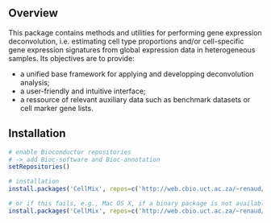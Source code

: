 
## Overview

This package contains methods and utilities for performing gene expression deconvolution, i.e. estimating cell type proportions and/or cell-specific gene expression signatures from global expression data in heterogeneous samples.
Its objectives are to provide:

* a unified base framework for applying and developping deconvolution analysis;
* a user-friendly and intuitive interface;
* a ressource of relevant auxiliary data such as benchmark datasets or cell marker gene lists.

## Installation
```R
# enable Bioconductor repositories
# -> add Bioc-software and Bioc-annotation
setRepositories() 

# installation
install.packages('CellMix', repos=c('http://web.cbio.uct.ac.za/~renaud/CRAN', getOption('repos')))

# or if this fails, e.g., Mac OS X, if a binary package is not available for the OS version
install.packages('CellMix', repos=c('http://web.cbio.uct.ac.za/~renaud/CRAN', getOption('repos')), type='source')
```
